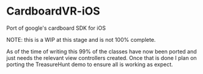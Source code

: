 CardboardVR-iOS
===============

Port of google's cardboard SDK for iOS

NOTE: this is a WIP at this stage and is not 100% complete.

As of the time of writing this 99% of the classes have now been ported and just needs the relevant view controllers created. Once that is done I plan on porting the TreasureHunt demo to ensure all is working as expect.
